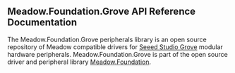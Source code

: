 ## Meadow.Foundation.Grove API Reference Documentation

The Meadow.Foundation.Grove peripherals library is an open source repository of Meadow compatible drivers for [Seeed Studio Grove](https://www.seeedstudio.com/grove.html) modular hardware peripherals. Meadow.Foundation.Grove is part of the open source driver and peripheral library [Meadow.Foundation](http://developer.wildernesslabs.co/Meadow/Meadow.Foundation/Peripherals/).
